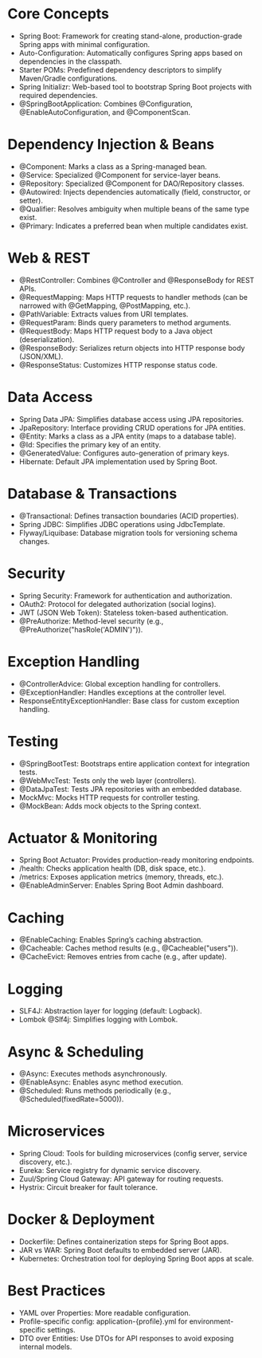 # Core Concepts  
- Spring Boot: Framework for creating stand-alone, production-grade Spring apps with minimal configuration.  
- Auto-Configuration: Automatically configures Spring apps based on dependencies in the classpath.  
- Starter POMs: Predefined dependency descriptors to simplify Maven/Gradle configurations.  
- Spring Initializr: Web-based tool to bootstrap Spring Boot projects with required dependencies.  
- @SpringBootApplication: Combines @Configuration, @EnableAutoConfiguration, and @ComponentScan.  

# Dependency Injection & Beans  
- @Component: Marks a class as a Spring-managed bean.  
- @Service: Specialized @Component for service-layer beans.  
- @Repository: Specialized @Component for DAO/Repository classes.  
- @Autowired: Injects dependencies automatically (field, constructor, or setter).  
- @Qualifier: Resolves ambiguity when multiple beans of the same type exist.  
- @Primary: Indicates a preferred bean when multiple candidates exist.  

# Web & REST  
- @RestController: Combines @Controller and @ResponseBody for REST APIs.  
- @RequestMapping: Maps HTTP requests to handler methods (can be narrowed with @GetMapping, @PostMapping, etc.).  
- @PathVariable: Extracts values from URI templates.  
- @RequestParam: Binds query parameters to method arguments.  
- @RequestBody: Maps HTTP request body to a Java object (deserialization).  
- @ResponseBody: Serializes return objects into HTTP response body (JSON/XML).  
- @ResponseStatus: Customizes HTTP response status code.  

# Data Access  
- Spring Data JPA: Simplifies database access using JPA repositories.  
- JpaRepository: Interface providing CRUD operations for JPA entities.  
- @Entity: Marks a class as a JPA entity (maps to a database table).  
- @Id: Specifies the primary key of an entity.  
- @GeneratedValue: Configures auto-generation of primary keys.  
- Hibernate: Default JPA implementation used by Spring Boot.  

# Database & Transactions  
- @Transactional: Defines transaction boundaries (ACID properties).  
- Spring JDBC: Simplifies JDBC operations using JdbcTemplate.  
- Flyway/Liquibase: Database migration tools for versioning schema changes.  

# Security  
- Spring Security: Framework for authentication and authorization.  
- OAuth2: Protocol for delegated authorization (social logins).  
- JWT (JSON Web Token): Stateless token-based authentication.  
- @PreAuthorize: Method-level security (e.g., @PreAuthorize("hasRole('ADMIN')")).  

# Exception Handling  
- @ControllerAdvice: Global exception handling for controllers.  
- @ExceptionHandler: Handles exceptions at the controller level.  
- ResponseEntityExceptionHandler: Base class for custom exception handling.  

# Testing  
- @SpringBootTest: Bootstraps entire application context for integration tests.  
- @WebMvcTest: Tests only the web layer (controllers).  
- @DataJpaTest: Tests JPA repositories with an embedded database.  
- MockMvc: Mocks HTTP requests for controller testing.  
- @MockBean: Adds mock objects to the Spring context.  

# Actuator & Monitoring  
- Spring Boot Actuator: Provides production-ready monitoring endpoints.  
- /health: Checks application health (DB, disk space, etc.).  
- /metrics: Exposes application metrics (memory, threads, etc.).  
- @EnableAdminServer: Enables Spring Boot Admin dashboard.  

# Caching  
- @EnableCaching: Enables Spring’s caching abstraction.  
- @Cacheable: Caches method results (e.g., @Cacheable("users")).  
- @CacheEvict: Removes entries from cache (e.g., after update).  

# Logging  
- SLF4J: Abstraction layer for logging (default: Logback).  
- Lombok @Slf4j: Simplifies logging with Lombok.  

# Async & Scheduling  
- @Async: Executes methods asynchronously.  
- @EnableAsync: Enables async method execution.  
- @Scheduled: Runs methods periodically (e.g., @Scheduled(fixedRate=5000)).  

# Microservices  
- Spring Cloud: Tools for building microservices (config server, service discovery, etc.).  
- Eureka: Service registry for dynamic service discovery.  
- Zuul/Spring Cloud Gateway: API gateway for routing requests.  
- Hystrix: Circuit breaker for fault tolerance.  

# Docker & Deployment  
- Dockerfile: Defines containerization steps for Spring Boot apps.  
- JAR vs WAR: Spring Boot defaults to embedded server (JAR).  
- Kubernetes: Orchestration tool for deploying Spring Boot apps at scale.  

# Best Practices  
- YAML over Properties: More readable configuration.  
- Profile-specific config: application-{profile}.yml for environment-specific settings.  
- DTO over Entities: Use DTOs for API responses to avoid exposing internal models.  
